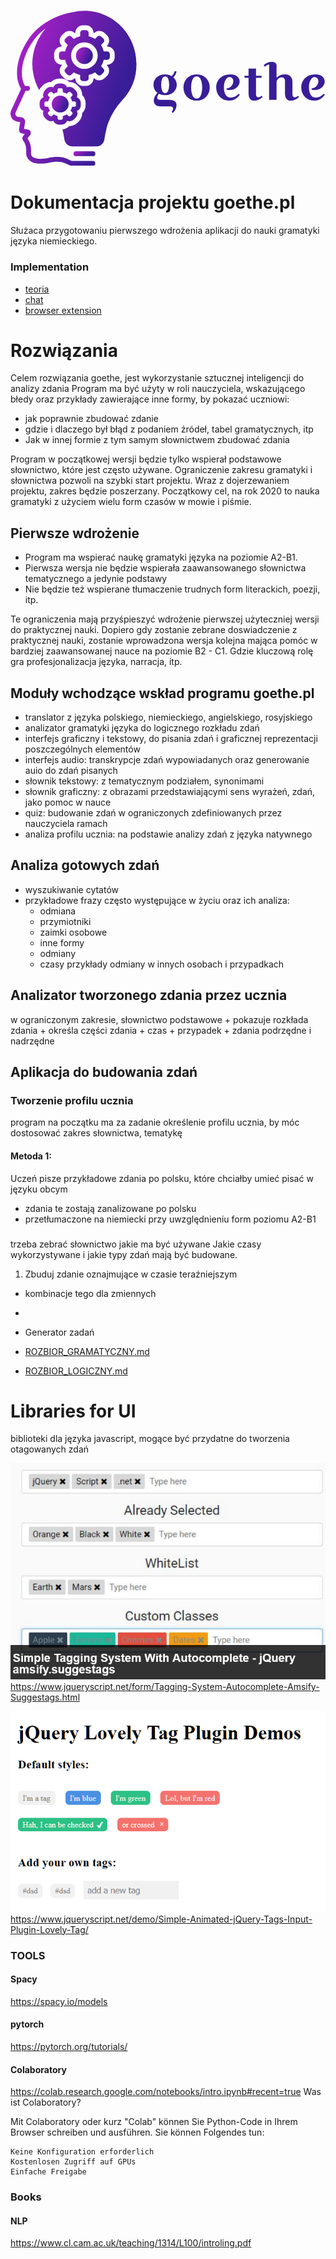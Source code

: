 
<svg data-v-423bf9ae="" xmlns="http://www.w3.org/2000/svg" viewBox="0 0 370 183" class="iconLeft"><!----><!----><!----><g data-v-423bf9ae="" id="162a7722-3448-44ea-b347-a45da0cf1135" fill="#391D98" transform="matrix(4.161473751068115,0,0,4.161473751068115,163.24017333984375,43.20591735839844)"><path d="M5.87 16.84L5.87 16.84L3.28 16.84L3.28 16.84Q1.22 16.84 1.22 15.12L1.22 15.12L1.22 15.12Q1.22 14.18 2.25 13.01L2.25 13.01L2.25 13.01Q1.12 12.18 1.12 10.72L1.12 10.72L1.12 10.72Q1.12 9.48 2.03 8.63L2.03 8.63L2.03 8.63Q2.94 7.78 4.41 7.78L4.41 7.78L4.41 7.78Q5.47 7.78 6.30 8.27L6.30 8.27L6.30 8.27Q6.90 7.73 7.13 6.85L7.13 6.85L7.67 6.99L7.67 6.99Q7.42 7.97 6.75 8.61L6.75 8.61L6.75 8.61Q7.70 9.48 7.70 10.72L7.70 10.72L7.70 10.72Q7.70 11.97 6.79 12.82L6.79 12.82L6.79 12.82Q5.88 13.66 4.41 13.66L4.41 13.66L4.41 13.66Q3.40 13.66 2.66 13.26L2.66 13.26L2.66 13.26Q2.17 13.94 2.17 14.29L2.17 14.29L2.17 14.29Q2.17 14.99 2.98 14.99L2.98 14.99L5.57 14.99L5.57 14.99Q7.63 14.99 7.63 16.51L7.63 16.51L7.63 16.51Q7.63 17.58 6.61 18.70L6.61 18.70L6.27 18.38L6.27 18.38Q6.68 17.89 6.68 17.55L6.68 17.55L6.68 17.55Q6.68 17.21 6.46 17.02L6.46 17.02L6.46 17.02Q6.24 16.84 5.87 16.84ZM3.58 9.03L3.58 9.03L3.58 9.03Q3.29 9.69 3.29 10.72L3.29 10.72L3.29 10.72Q3.29 11.76 3.58 12.42L3.58 12.42L3.58 12.42Q3.86 13.08 4.42 13.08L4.42 13.08L4.42 13.08Q4.98 13.08 5.27 12.42L5.27 12.42L5.27 12.42Q5.56 11.76 5.56 10.72L5.56 10.72L5.56 10.72Q5.56 9.69 5.27 9.03L5.27 9.03L5.27 9.03Q4.98 8.37 4.42 8.37L4.42 8.37L4.42 8.37Q3.86 8.37 3.58 9.03ZM10.62 14.13L10.62 14.13L10.62 14.13Q9.59 13.06 9.59 11.49L9.59 11.49L9.59 11.49Q9.59 9.93 10.62 8.86L10.62 8.86L10.62 8.86Q11.65 7.78 13.30 7.78L13.30 7.78L13.30 7.78Q14.95 7.78 15.98 8.86L15.98 8.86L15.98 8.86Q17.01 9.93 17.01 11.49L17.01 11.49L17.01 11.49Q17.01 13.06 15.98 14.13L15.98 14.13L15.98 14.13Q14.95 15.20 13.30 15.20L13.30 15.20L13.30 15.20Q11.65 15.20 10.62 14.13ZM12.15 9.25L12.15 9.25L12.15 9.25Q11.76 10.12 11.76 11.49L11.76 11.49L11.76 11.49Q11.76 12.87 12.15 13.74L12.15 13.74L12.15 13.74Q12.54 14.62 13.31 14.62L13.31 14.62L13.31 14.62Q14.08 14.62 14.48 13.74L14.48 13.74L14.48 13.74Q14.87 12.87 14.87 11.49L14.87 11.49L14.87 11.49Q14.87 10.12 14.48 9.25L14.48 9.25L14.48 9.25Q14.08 8.37 13.31 8.37L13.31 8.37L13.31 8.37Q12.54 8.37 12.15 9.25ZM21.76 11.76L21.76 11.76Q22.67 11.68 23.16 11.07L23.16 11.07L23.16 11.07Q23.66 10.46 23.66 9.84L23.66 9.84L23.66 9.84Q23.66 9.21 23.39 8.88L23.39 8.88L23.39 8.88Q23.11 8.54 22.56 8.54L22.56 8.54L22.56 8.54Q22.01 8.54 21.50 9.32L21.50 9.32L21.50 9.32Q21 10.11 21 11.42L21 11.42L21 11.42Q21 12.74 21.48 13.54L21.48 13.54L21.48 13.54Q21.95 14.34 22.83 14.34L22.83 14.34L22.83 14.34Q24.18 14.34 25.12 13.29L25.12 13.29L25.51 13.54L25.51 13.54Q25.03 14.29 24.25 14.75L24.25 14.75L24.25 14.75Q23.46 15.20 22.48 15.20L22.48 15.20L22.48 15.20Q20.82 15.20 19.82 14.11L19.82 14.11L19.82 14.11Q18.83 13.01 18.83 11.45L18.83 11.45L18.83 11.45Q18.83 9.90 19.89 8.84L19.89 8.84L19.89 8.84Q20.94 7.78 22.82 7.78L22.82 7.78L22.82 7.78Q24.05 7.78 24.75 8.36L24.75 8.36L24.75 8.36Q25.45 8.93 25.45 9.81L25.45 9.81L25.45 9.81Q25.45 10.70 24.68 11.45L24.68 11.45L24.68 11.45Q23.90 12.19 22.62 12.19L22.62 12.19L22.62 12.19Q22.19 12.19 21.78 12.10L21.78 12.10L21.76 11.76ZM27.97 8.76L26.82 8.76L26.82 8.19L27.97 8.19L27.97 6.17L30.07 6.17L30.07 8.19L31.65 8.19L31.65 8.76L30.07 8.76L30.07 13.44L30.07 13.44Q30.07 13.82 30.25 14.04L30.25 14.04L30.25 14.04Q30.44 14.25 30.81 14.25L30.81 14.25L30.81 14.25Q31.19 14.25 31.68 13.85L31.68 13.85L31.93 14.18L31.93 14.18Q30.81 15.20 29.69 15.20L29.69 15.20L29.69 15.20Q27.97 15.20 27.97 13.15L27.97 13.15L27.97 8.76ZM35.87 5.14L35.87 5.14L35.87 8.74L35.87 8.74Q36.36 8.20 36.92 7.99L36.92 7.99L36.92 7.99Q37.49 7.78 38.37 7.78L38.37 7.78L38.37 7.78Q39.24 7.78 39.80 8.34L39.80 8.34L39.80 8.34Q40.35 8.89 40.35 9.84L40.35 9.84L40.35 13.44L40.35 13.44Q40.35 13.82 40.53 14.04L40.53 14.04L40.53 14.04Q40.71 14.25 41.09 14.25L41.09 14.25L41.09 14.25Q41.47 14.25 41.96 13.85L41.96 13.85L42.21 14.18L42.21 14.18Q41.09 15.20 39.97 15.20L39.97 15.20L39.97 15.20Q38.25 15.20 38.25 13.15L38.25 13.15L38.25 9.55L38.25 9.55Q38.25 9.11 37.98 8.88L37.98 8.88L37.98 8.88Q37.72 8.64 37.24 8.64L37.24 8.64L37.24 8.64Q36.76 8.64 36.32 9.03L36.32 9.03L36.32 9.03Q35.87 9.42 35.87 10.05L35.87 10.05L35.87 14.99L33.77 14.99L33.77 4.96L33.77 4.96Q33.00 5.15 32.59 5.64L32.59 5.64L32.21 5.21L32.21 5.21Q32.62 4.79 33.24 4.54L33.24 4.54L33.24 4.54Q33.87 4.28 34.48 4.28L34.48 4.28L34.48 4.28Q35.08 4.28 35.48 4.53L35.48 4.53L35.48 4.53Q35.87 4.77 35.87 5.14ZM45.77 11.76L45.77 11.76Q46.68 11.68 47.17 11.07L47.17 11.07L47.17 11.07Q47.67 10.46 47.67 9.84L47.67 9.84L47.67 9.84Q47.67 9.21 47.40 8.88L47.40 8.88L47.40 8.88Q47.12 8.54 46.57 8.54L46.57 8.54L46.57 8.54Q46.02 8.54 45.51 9.32L45.51 9.32L45.51 9.32Q45.01 10.11 45.01 11.42L45.01 11.42L45.01 11.42Q45.01 12.74 45.49 13.54L45.49 13.54L45.49 13.54Q45.96 14.34 46.84 14.34L46.84 14.34L46.84 14.34Q48.19 14.34 49.13 13.29L49.13 13.29L49.52 13.54L49.52 13.54Q49.04 14.29 48.26 14.75L48.26 14.75L48.26 14.75Q47.47 15.20 46.49 15.20L46.49 15.20L46.49 15.20Q44.83 15.20 43.83 14.11L43.83 14.11L43.83 14.11Q42.84 13.01 42.84 11.45L42.84 11.45L42.84 11.45Q42.84 9.90 43.90 8.84L43.90 8.84L43.90 8.84Q44.95 7.78 46.83 7.78L46.83 7.78L46.83 7.78Q48.06 7.78 48.76 8.36L48.76 8.36L48.76 8.36Q49.46 8.93 49.46 9.81L49.46 9.81L49.46 9.81Q49.46 10.70 48.69 11.45L48.69 11.45L48.69 11.45Q47.91 12.19 46.63 12.19L46.63 12.19L46.63 12.19Q46.20 12.19 45.79 12.10L45.79 12.10L45.77 11.76Z"></path></g><defs data-v-423bf9ae=""><linearGradient data-v-423bf9ae="" gradientTransform="rotate(25)" id="2494fb29-4431-412f-ad3a-30334b1d7269" x1="0%" y1="0%" x2="100%" y2="0%"><stop data-v-423bf9ae="" offset="0%" style="stop-color: rgb(189, 32, 208); stop-opacity: 1;"></stop><stop data-v-423bf9ae="" offset="100%" style="stop-color: rgb(57, 29, 152); stop-opacity: 1;"></stop></linearGradient></defs><g data-v-423bf9ae="" id="c4f5b42e-1236-4961-adc7-26a5d7217d9e" transform="matrix(1.4222222566604614,0,0,1.4222222566604614,-17.021095275878906,0.9777755737304688)" stroke="none" fill="url(#2494fb29-4431-412f-ad3a-30334b1d7269)"><path d="M66 116a2 2 0 0 0 0 4h14a2 2 0 0 0 0-4z"></path><circle cx="73" cy="37" r="7"></circle><path d="M89.52 106.13c.64-4.31 1.91-10.64 3.41-14.28a57.523 57.523 0 0 1 11.14-17.77A44.066 44.066 0 0 0 116 43.8C116 19.65 96.71 0 73 0a42.206 42.206 0 0 0-9.66 1.13A60.448 60.448 0 0 0 34.6 14.5c-11.71 9.99-23 34.31-14.04 49.67a.564.564 0 0 1 .05.5l-8.2 17.94a1.801 1.801 0 0 0-.08.21 7.217 7.217 0 0 0 .84 6.08c1.33 1.85 3.6 2.84 6.77 2.95l-.92 6.32a2.539 2.539 0 0 0-.01.39 2.972 2.972 0 0 0 .73 1.79 2.63 2.63 0 0 0 1.69.87l2.36.43-1.52 2.01a1.654 1.654 0 0 0-.22.36 2.845 2.845 0 0 0 .13 2.63l1.47 2.51a13.086 13.086 0 0 1 1.3 5.77l-.06 2.47a8.172 8.172 0 0 0 5.19 7.71c3.41 1.37 8.15 1.46 14.07.26a1.243 1.243 0 0 0 .16-.04c.08-.02 8.51-2.37 14.59 1.41a8.165 8.165 0 0 0 4.29 1.26H80a1.985 1.985 0 1 0 0-3.97H63.19a4.208 4.208 0 0 1-2.17-.65c-7.29-4.54-16.67-2.17-17.74-1.88-6.35 1.27-9.87.67-11.7-.07a4.22 4.22 0 0 1-2.69-3.96l.06-2.47a17.022 17.022 0 0 0-1.84-7.84l-1.09-1.85 2.22-2.93a1.93 1.93 0 0 0 .22-.36 2.853 2.853 0 0 0-.97-3.54 1.905 1.905 0 0 0-.79-.33l-3.54-.65.82-5.65a2.546 2.546 0 0 0 .02-.39 3.513 3.513 0 0 0-3.73-3.57c-1.34-.03-3.1-.27-3.84-1.28a3.31 3.31 0 0 1-.31-2.51l8.15-17.82c.04-.09.06-.19.1-.28H26a2 2 0 0 0 0-4h-2c-.02 0-.04.01-.06.01-7.65-13.43 2.88-35.64 13.26-44.51 1.19-1.01 2.46-1.96 3.77-2.88a44.352 44.352 0 0 0-5.3 50.9 6.602 6.602 0 0 1 .38-.75c0-.01.01-.02.01-.03a4.67 4.67 0 0 1 .3-.47 1.527 1.527 0 0 1 .17-.27.442.442 0 0 1 .08-.11 9.324 9.324 0 0 1 1.03-1.23l1.02-1.02a9.602 9.602 0 0 1 6.73-2.8h.09a9.54 9.54 0 0 1 6.8-2.84h1.44a9.54 9.54 0 0 1 6.8 2.84h.09a9.584 9.584 0 0 1 6.73 2.8l1.02 1.02a9.535 9.535 0 0 1 2.8 6.82 9.54 9.54 0 0 1 2.84 6.8v1.44a9.54 9.54 0 0 1-2.84 6.8 9.535 9.535 0 0 1-2.8 6.82l-1.02 1.02a9.62 9.62 0 0 1-6.73 2.8h-.09a9.506 9.506 0 0 1-5.59 2.75.037.037 0 0 1-.03.01 97.33 97.33 0 0 1 1.58 8.21 6.71 6.71 0 0 0 6.6 5.87h19.84a6.71 6.71 0 0 0 6.6-5.87zm-8.46-50.46c-.19.08-.37.16-.56.23v.03A6.21 6.21 0 0 1 74.17 62h-2.33a6.212 6.212 0 0 1-6.34-6.07v-.03c-.19-.07-.37-.15-.56-.23l-.02.02a5.944 5.944 0 0 1-4.22 1.73 6.543 6.543 0 0 1-4.56-1.92l-1.64-1.64a6.545 6.545 0 0 1-1.91-4.19 6.02 6.02 0 0 1 1.72-4.59l.02-.02c-.08-.19-.15-.37-.23-.56h-.03A6.21 6.21 0 0 1 48 38.17v-2.34a6.21 6.21 0 0 1 6.07-6.33h.03c.08-.19.15-.37.23-.56l-.02-.02a5.998 5.998 0 0 1-1.72-4.58 6.522 6.522 0 0 1 1.91-4.19l1.65-1.65a6.501 6.501 0 0 1 4.55-1.92 5.895 5.895 0 0 1 4.22 1.74l.02.01c.19-.08.37-.15.56-.23v-.03A6.212 6.212 0 0 1 71.84 12h2.33a6.21 6.21 0 0 1 6.33 6.07v.03c.19.08.38.15.56.23l.02-.01a5.895 5.895 0 0 1 4.22-1.74 6.466 6.466 0 0 1 4.55 1.92l1.66 1.65a6.227 6.227 0 0 1 .18 8.77l-.02.02c.08.19.16.37.23.56h.02A6.218 6.218 0 0 1 98 35.83v2.34a6.218 6.218 0 0 1-6.08 6.33h-.02c-.07.19-.15.38-.23.56l.02.02a6.218 6.218 0 0 1-.19 8.77l-1.65 1.65a6.466 6.466 0 0 1-4.55 1.92 5.961 5.961 0 0 1-4.22-1.73z"></path><path d="M87.02 52.68l1.66-1.66a2.217 2.217 0 0 0 .18-3.11l-2.1-2.11a16.323 16.323 0 0 0 2.19-5.3h2.97A2.213 2.213 0 0 0 94 38.17v-2.34a2.213 2.213 0 0 0-2.08-2.33h-2.97a16.323 16.323 0 0 0-2.19-5.3l2.1-2.11a2.217 2.217 0 0 0-.18-3.11l-1.66-1.65a2.427 2.427 0 0 0-1.72-.75 1.95 1.95 0 0 0-1.39.56l-2.11 2.11a16.037 16.037 0 0 0-5.3-2.2v-2.98A2.212 2.212 0 0 0 74.17 16h-2.33a2.215 2.215 0 0 0-2.34 2.07v2.98a16.126 16.126 0 0 0-5.3 2.2l-2.11-2.11a1.95 1.95 0 0 0-1.39-.56 2.427 2.427 0 0 0-1.72.75l-1.65 1.65a2.2 2.2 0 0 0-.19 3.11l2.11 2.11a16.125 16.125 0 0 0-2.2 5.3h-2.98A2.212 2.212 0 0 0 52 35.83v2.34a2.212 2.212 0 0 0 2.07 2.33h2.98a16.126 16.126 0 0 0 2.2 5.3l-2.11 2.11a2.2 2.2 0 0 0 .19 3.11l1.65 1.66a2.457 2.457 0 0 0 1.72.74 1.95 1.95 0 0 0 1.39-.56l2.11-2.11a16.128 16.128 0 0 0 5.3 2.2v2.98A2.215 2.215 0 0 0 71.84 58h2.33a2.212 2.212 0 0 0 2.33-2.07v-2.98a16.04 16.04 0 0 0 5.3-2.2l2.11 2.11a1.95 1.95 0 0 0 1.39.56 2.457 2.457 0 0 0 1.72-.74zM73 48a11 11 0 1 1 11-11 11 11 0 0 1-11 11zM38.85 84.93a5.526 5.526 0 0 0 1.62 3.59l1.02 1.01a5.556 5.556 0 0 0 3.9 1.63 5.413 5.413 0 0 0 1.89-.34 5.46 5.46 0 0 0 5 3.18h1.44a5.452 5.452 0 0 0 5-3.19 5.2 5.2 0 0 0 1.89.35 5.556 5.556 0 0 0 3.9-1.63l1.02-1.02a5.468 5.468 0 0 0 1.28-5.79 5.468 5.468 0 0 0 3.19-5v-1.44a5.452 5.452 0 0 0-3.19-5 5.468 5.468 0 0 0-1.28-5.79l-1.02-1.02a5.52 5.52 0 0 0-3.9-1.63 5.199 5.199 0 0 0-1.89.35 5.452 5.452 0 0 0-5-3.19h-1.44a5.452 5.452 0 0 0-5 3.19 5.199 5.199 0 0 0-1.89-.35 5.556 5.556 0 0 0-3.9 1.63l-1.02 1.02a5.48 5.48 0 0 0-1.62 3.58 5.159 5.159 0 0 0 .34 2.21 5.452 5.452 0 0 0-3.19 5v1.44a5.452 5.452 0 0 0 3.19 5 5.159 5.159 0 0 0-.34 2.21zM40 76.28a1.371 1.371 0 0 1 1.28-1.45h1.84a10.015 10.015 0 0 1 1.37-3.28l-1.31-1.3a1.369 1.369 0 0 1 .12-1.93l1.02-1.02a1.487 1.487 0 0 1 1.07-.46 1.2 1.2 0 0 1 .86.34l1.3 1.31a9.786 9.786 0 0 1 3.28-1.36v-1.85A1.371 1.371 0 0 1 52.28 64h1.44a1.371 1.371 0 0 1 1.45 1.28v1.85a9.786 9.786 0 0 1 3.28 1.36l1.3-1.31a1.2 1.2 0 0 1 .86-.34 1.487 1.487 0 0 1 1.07.46l1.02 1.02a1.369 1.369 0 0 1 .12 1.93l-1.3 1.3a10.215 10.215 0 0 1 1.36 3.28h1.84A1.378 1.378 0 0 1 66 76.28v1.44a1.378 1.378 0 0 1-1.28 1.45h-1.84a10.216 10.216 0 0 1-1.36 3.28l1.3 1.3a1.369 1.369 0 0 1-.12 1.93l-1.02 1.02a1.487 1.487 0 0 1-1.07.46 1.2 1.2 0 0 1-.86-.34l-1.3-1.31a10.017 10.017 0 0 1-3.28 1.37v1.84A1.378 1.378 0 0 1 53.72 90h-1.44a1.378 1.378 0 0 1-1.45-1.28v-1.84a10.017 10.017 0 0 1-3.28-1.37l-1.3 1.31a1.2 1.2 0 0 1-.86.34 1.487 1.487 0 0 1-1.07-.46l-1.02-1.02a1.369 1.369 0 0 1-.12-1.93l1.31-1.3a10.016 10.016 0 0 1-1.37-3.28h-1.84A1.371 1.371 0 0 1 40 77.72z"></path><circle cx="53" cy="77" r="7"></circle></g><!----></svg>


# Dokumentacja projektu goethe.pl

Służaca przygotowaniu pierwszego wdrożenia aplikacji do nauki gramatyki języka niemieckiego.


### Implementation

+ [teoria](TEORIA.md)
+ [chat](CHAT.md)
+ [browser extension](BROWSER.md)


# Rozwiązania

Celem rozwiązania goethe, jest wykorzystanie sztucznej inteligencji do analizy zdania
Program ma być użyty w roli nauczyciela, wskazującego błedy
oraz przykłady zawierające inne formy, by pokazać uczniowi:
 + jak poprawnie zbudować zdanie
 + gdzie i dlaczego był błąd z podaniem źródeł, tabel gramatycznych, itp 
 + Jak w innej formie z tym samym słownictwem zbudować zdania
 
Program w początkowej wersji będzie tylko wspierał podstawowe słownictwo, które jest często używane.
Ograniczenie zakresu gramatyki i słownictwa pozwoli na szybki start projektu.
Wraz z dojerzewaniem projektu, zakres będzie poszerzany.
Początkowy cel, na rok 2020 to nauka gramatyki z użyciem wielu form czasów w mowie i piśmie.

## Pierwsze wdrożenie
+ Program ma wspierać naukę gramatyki języka na poziomie A2-B1.
+ Pierwsza wersja nie będzie wspierała zaawansowanego słownictwa tematycznego a jedynie podstawy
+ Nie będzie też wspierane tłumaczenie trudnych form literackich, poezji, itp.

Te ograniczenia mają przyśpieszyć wdrożenie pierwszej użyteczniej wersji do praktycznej nauki.
Dopiero gdy zostanie zebrane doswiadczenie z praktycznej nauki, zostanie wprowadzona wersja kolejna
mająca pomóc w bardziej zaawansowanej nauce na poziomie B2 - C1.
Gdzie kluczową rolę gra profesjonalizacja języka, narracja, itp.


## Moduły wchodzące wskład programu goethe.pl
    
+ translator z języka polskiego, niemieckiego, angielskiego, rosyjskiego
+ analizator gramatyki języka do logicznego rozkładu zdań
+ interfejs graficzny i tekstowy, do pisania zdań i graficznej reprezentacji poszczególnych elementów
+ interfejs audio: transkrypcje zdań wypowiadanych oraz generowanie auio do zdań pisanych
+ słownik tekstowy: z tematycznym podziałem, synonimami
+ słownik graficzny: z obrazami przedstawiającymi sens wyrażeń, zdań, jako pomoc w nauce
+ quiz: budowanie zdań w ograniczonych zdefiniowanych przez nauczyciela ramach
+ analiza profilu ucznia: na podstawie analizy zdań z języka natywnego


## Analiza gotowych zdań

+ wyszukiwanie cytatów 
+ przykładowe frazy często występujące w życiu oraz ich analiza:
    + odmiana
    + przymiotniki
    + zaimki osobowe
    + inne formy
    + odmiany 
    + czasy
    przykłady odmiany w innych osobach i przypadkach


## Analizator tworzonego zdania przez ucznia

w ograniczonym zakresie, słownictwo podstawowe
    + pokazuje rozkłada zdania
    + określa części zdania
    + czas
    + przypadek
    + zdania podrzędne i nadrzędne


## Aplikacja do budowania zdań

### Tworzenie profilu ucznia
program na początku ma za zadanie określenie profilu ucznia,
by móc dostosować zakres słownictwa, tematykę  

#### Metoda 1:
Uczeń pisze przykładowe zdania po polsku, które chciałby umieć pisać w języku obcym

+ zdania te zostają zanalizowane po polsku
+ przetłumaczone na niemiecki przy uwzględnieniu form poziomu A2-B1 
    

### 
trzeba zebrać słownictwo jakie ma być używane
Jakie czasy wykorzystywane i jakie typy zdań mają być budowane.

1. Zbuduj zdanie oznajmujące w czasie teraźniejszym

+ kombinacje tego dla zmiennych
+ 

+ Generator zadań

+ [ROZBIOR_GRAMATYCZNY.md](ROZBIOR_GRAMATYCZNY.md)
+ [ROZBIOR_LOGICZNY.md](ROZBIOR_LOGICZNY.md)


# Libraries for UI
biblioteki dla języka javascript, mogące być przydatne do tworzenia otagowanych zdań

![lib1.png](docs/lib1.png)
https://www.jqueryscript.net/form/Tagging-System-Autocomplete-Amsify-Suggestags.html

![lib2.png](docs/lib2.png)
https://www.jqueryscript.net/demo/Simple-Animated-jQuery-Tags-Input-Plugin-Lovely-Tag/


### TOOLS


#### Spacy
https://spacy.io/models


#### pytorch
https://pytorch.org/tutorials/



#### Colaboratory
https://colab.research.google.com/notebooks/intro.ipynb#recent=true
Was ist Colaboratory?

Mit Colaboratory oder kurz "Colab" können Sie Python-Code in Ihrem Browser schreiben und ausführen. Sie können Folgendes tun:

    Keine Konfiguration erforderlich
    Kostenlosen Zugriff auf GPUs
    Einfache Freigabe


### Books

#### NLP

https://www.cl.cam.ac.uk/teaching/1314/L100/introling.pdf


